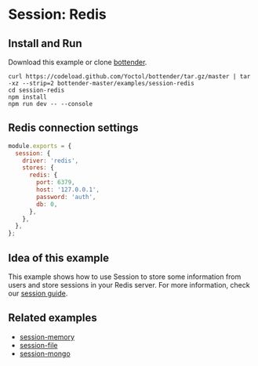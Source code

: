 # Session: Redis

## Install and Run

Download this example or clone [bottender](https://github.com/Yoctol/bottender).

```
curl https://codeload.github.com/Yoctol/bottender/tar.gz/master | tar -xz --strip=2 bottender-master/examples/session-redis
cd session-redis
npm install
npm run dev -- --console
```

## Redis connection settings

```js
module.exports = {
  session: {
    driver: 'redis',
    stores: {
      redis: {
        port: 6379,
        host: '127.0.0.1',
        password: 'auth',
        db: 0,
      },
    },
  },
};
```

## Idea of this example

This example shows how to use Session to store some information from users and
store sessions in your Redis server. For more information, check our
[session guide](https://bottender.js.org/docs/Guides-Session).

## Related examples

- [session-memory](../session-memory)
- [session-file](../session-file)
- [session-mongo](../session-mongo)

